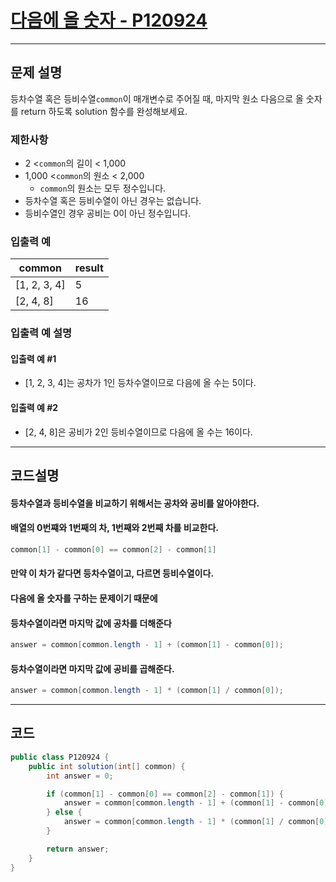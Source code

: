 # [다음에 올 숫자 - P120924](https://school.programmers.co.kr/learn/courses/30/lessons/120924)

----

## 문제 설명

등차수열 혹은 등비수열`common`이 매개변수로 주어질 때, 마지막 원소 다음으로 올 숫자를 return 하도록 solution 함수를 완성해보세요.

### 제한사항

- 2 <`common`의 길이 < 1,000
- 1,000 <`common`의 원소 < 2,000
    - `common`의 원소는 모두 정수입니다.
- 등차수열 혹은 등비수열이 아닌 경우는 없습니다.
- 등비수열인 경우 공비는 0이 아닌 정수입니다.

### 입출력 예

| common       | result |
|--------------|--------|
| [1, 2, 3, 4] | 5      |
| [2, 4, 8]    | 16     |

### 입출력 예 설명

#### 입출력 예 #1

- [1, 2, 3, 4]는 공차가 1인 등차수열이므로 다음에 올 수는 5이다.

#### 입출력 예 #2

- [2, 4, 8]은 공비가 2인 등비수열이므로 다음에 올 수는 16이다.

----

## 코드설명

#### 등차수열과 등비수열을 비교하기 위해서는 공차와 공비를 알아야한다.

#### 배열의 0번쨰와 1번째의 차, 1번째와 2번째 차를 비교한다.

```` java
common[1] - common[0] == common[2] - common[1]
````

#### 만약 이 차가 같다면 등차수열이고, 다르면 등비수열이다.

#### 다음에 올 숫자를 구하는 문제이기 때문에

#### 등차수열이라면 마지막 값에 공차를 더해준다

```` java
answer = common[common.length - 1] + (common[1] - common[0]);
````

#### 등차수열이라면 마지막 값에 공비를 곱해준다.

```` java
answer = common[common.length - 1] * (common[1] / common[0]);
````

----

## 코드

```` java
public class P120924 {
    public int solution(int[] common) {
        int answer = 0;

        if (common[1] - common[0] == common[2] - common[1]) {
            answer = common[common.length - 1] + (common[1] - common[0]);
        } else {
            answer = common[common.length - 1] * (common[1] / common[0]);
        }

        return answer;
    }
}
````